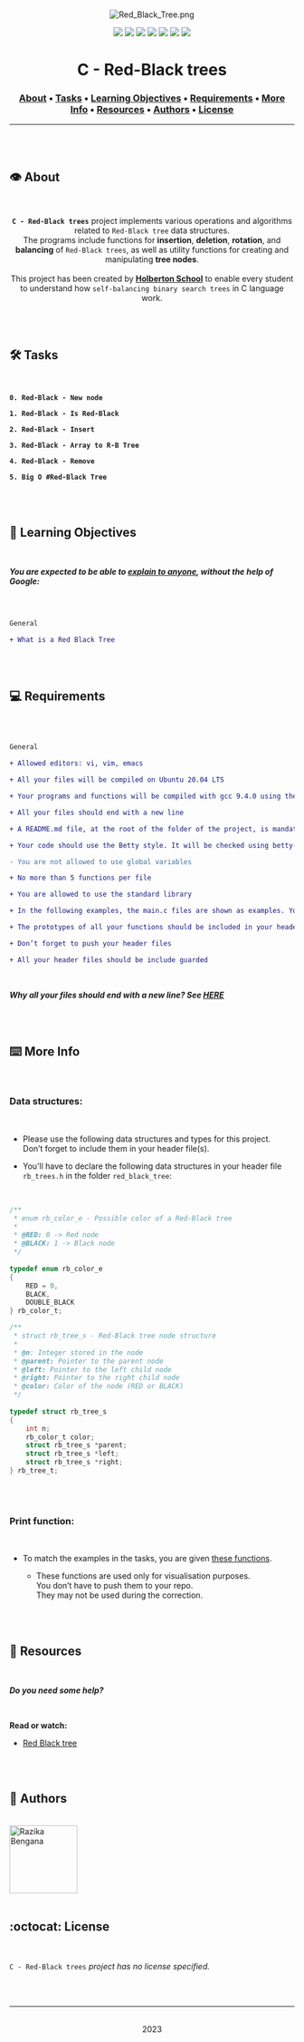 <div align="center">
<br>

![Red_Black_Tree.png](README-image/red_black_tree.png)

</div>


<p align="center">
<img src="https://img.shields.io/badge/-C-yellow">
<img src="https://img.shields.io/badge/-Linux-lightgrey">
<img src="https://img.shields.io/badge/-WSL-brown">
<img src="https://img.shields.io/badge/-Ubuntu%2020.04.4%20LTS-orange">
<img src="https://img.shields.io/badge/-JetBrains-blue">
<img src="https://img.shields.io/badge/-Holberton%20School-red">
<img src="https://img.shields.io/badge/License-not%20specified-brightgreen">
</p>


<h1 align="center"> C - Red-Black trees </h1>


<h3 align="center">
<a href="https://github.com/RazikaBengana/holbertonschool-system_algorithms/tree/main/red_black_tree#eye-about">About</a> •
<a href="https://github.com/RazikaBengana/holbertonschool-system_algorithms/tree/main/red_black_tree#hammer_and_wrench-tasks">Tasks</a> •
<a href="https://github.com/RazikaBengana/holbertonschool-system_algorithms/tree/main/red_black_tree#memo-learning-objectives">Learning Objectives</a> •
<a href="https://github.com/RazikaBengana/holbertonschool-system_algorithms/tree/main/red_black_tree#computer-requirements">Requirements</a> •
<a href="https://github.com/RazikaBengana/holbertonschool-system_algorithms/tree/main/red_black_tree#keyboard-more-info">More Info</a> •
<a href="https://github.com/RazikaBengana/holbertonschool-system_algorithms/tree/main/red_black_tree#mag_right-resources">Resources</a> •
<a href="https://github.com/RazikaBengana/holbertonschool-system_algorithms/tree/main/red_black_tree#bust_in_silhouette-authors">Authors</a> •
<a href="https://github.com/RazikaBengana/holbertonschool-system_algorithms/tree/main/red_black_tree#octocat-license">License</a>
</h3>

---

<!-- ------------------------------------------------------------------------------------------------- -->

<br>
<br>

## :eye: About

<br>

<div align="center">

**`C - Red-Black trees`** project implements various operations and algorithms related to `Red-Black tree` data structures.
<br>
The programs include functions for **insertion**, **deletion**, **rotation**, and **balancing** of `Red-Black trees`, as well as utility functions for creating and manipulating **tree nodes**.
<br>
<br>
This project has been created by **[Holberton School](https://www.holbertonschool.com/about-holberton)** to enable every student to understand how `self-balancing binary search trees` in C language work.

</div>

<br>
<br>

<!-- ------------------------------------------------------------------------------------------------- -->

## :hammer_and_wrench: Tasks

<br>

**`0. Red-Black - New node`**

**`1. Red-Black - Is Red-Black`**

**`2. Red-Black - Insert`**

**`3. Red-Black - Array to R-B Tree`**

**`4. Red-Black - Remove`**

**`5. Big O #Red-Black Tree`**

<br>
<br>

<!-- ------------------------------------------------------------------------------------------------- -->

## :memo: Learning Objectives

<br>

**_You are expected to be able to [explain to anyone](https://fs.blog/feynman-learning-technique/), without the help of Google:_**

<br>

```diff

General

+ What is a Red Black Tree

```

<br>
<br>

<!-- ------------------------------------------------------------------------------------------------- -->

## :computer: Requirements

<br>

```diff

General

+ Allowed editors: vi, vim, emacs

+ All your files will be compiled on Ubuntu 20.04 LTS

+ Your programs and functions will be compiled with gcc 9.4.0 using the flags -Wall -Werror -Wextra and -pedantic

+ All your files should end with a new line

+ A README.md file, at the root of the folder of the project, is mandatory

+ Your code should use the Betty style. It will be checked using betty-style.pl and betty-doc.pl

- You are not allowed to use global variables

+ No more than 5 functions per file

+ You are allowed to use the standard library

+ In the following examples, the main.c files are shown as examples. You can use them to test your functions, but you don’t have to push them to your repo (if you do we won’t take them into account). We will use our own main.c files at compilation. Our main.c files might be different from the one shown in the examples

+ The prototypes of all your functions should be included in your header files called rb_trees.h

+ Don’t forget to push your header files

+ All your header files should be include guarded

```

<br>

**_Why all your files should end with a new line? See [HERE](https://unix.stackexchange.com/questions/18743/whats-the-point-in-adding-a-new-line-to-the-end-of-a-file/18789)_**

<br>
<br>

<!-- ------------------------------------------------------------------------------------------------- -->

## :keyboard: More Info

<br>

### Data structures:

<br>

- Please use the following data structures and types for this project. <br>
  Don’t forget to include them in your header file(s).

- You’ll have to declare the following data structures in your header file `rb_trees.h` in the folder `red_black_tree`:

<br>

```c
/**
 * enum rb_color_e - Possible color of a Red-Black tree
 *
 * @RED: 0 -> Red node
 * @BLACK: 1 -> Black node
 */
    
typedef enum rb_color_e
{
    RED = 0,
    BLACK,
    DOUBLE_BLACK
} rb_color_t;

/**
 * struct rb_tree_s - Red-Black tree node structure
 *
 * @n: Integer stored in the node
 * @parent: Pointer to the parent node
 * @left: Pointer to the left child node
 * @right: Pointer to the right child node
 * @color: Color of the node (RED or BLACK)
 */
    
typedef struct rb_tree_s
{
    int n;
    rb_color_t color;
    struct rb_tree_s *parent;
    struct rb_tree_s *left;
    struct rb_tree_s *right;
} rb_tree_t;
```

<br>
<br>

### Print function:

<br>

- To match the examples in the tasks, you are given [these functions](https://github.com/hs-hq/0x1E.c).

    - These functions are used only for visualisation purposes. <br>
      You don’t have to push them to your repo. <br>
      They may not be used during the correction.

<br>
<br>

<!-- ------------------------------------------------------------------------------------------------- -->

## :mag_right: Resources

<br>

**_Do you need some help?_**

<br>

**Read or watch:**

* [Red Black tree](https://en.wikipedia.org/wiki/Red%E2%80%93black_tree)

<br>
<br>

<!-- ------------------------------------------------------------------------------------------------- -->

## :bust_in_silhouette: Authors

<br>

<img src="https://img.shields.io/badge/Razika%20Bengana-darkblue" alt="Razika Bengana" width="120">

<br>
<br>

<!-- ------------------------------------------------------------------------------------------------- -->

## :octocat: License

<br>

```C - Red-Black trees``` _project has no license specified._

<br>
<br>

---

<p align="center"><br>2023</p>